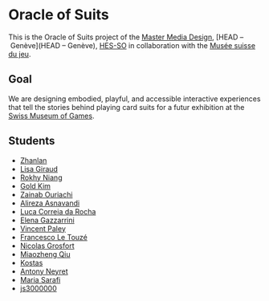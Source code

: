 # Oracle of Suits
This is the Oracle of Suits project of the [Master Media Design](https://www.hesge.ch/head/en/programs-research/master-arts-media-design), [HEAD – Genève](HEAD – Genève), [HES-SO](https://www.hes-so.ch/accueil) in collaboration with the [Musée suisse du jeu](https://museedujeu.ch/).

## Goal
We are designing embodied, playful, and accessible interactive experiences that tell the stories behind playing card suits for a futur exhibition at the [Swiss Museum of Games](https://museedujeu.ch/).

## Students
- [Zhanlan](https://github.com/orangespy-arts/head-md-oracle-of-suits)
- [Lisa Giraud](https://github.com/lisagrd12/head-md-oracle-of-suits.git)
- [Rokhy Niang](https://github.com/badjen221/head-md-oracle-of-suits.git)
- [Gold Kim](https://github.com/imgoldkim/head-md-oracle-of-suits.git)
- [Zainab Ouriachi](https://github.com/mynameiszainabouriachi-stack/head-md-oracle-of-suits.git)
- [Alireza Asnavandi](https://github.com/AlirezaAsna/head-md-oracle-of-suits.git)
- [Luca Correia da Rocha](https://github.com/LucaCDRocha/head-md-oracle-of-suits.git)
- [Elena Gazzarrini](https://github.com/egazzarr/head-md-oracle-of-suits.git)
- [Vincent Paley](https://github.com/Vinipae/head-md-oracle-of-suits)
- [Francesco Le Touzé](https://github.com/Funkor-dev/head-md-oracle-of-suits.git)
- [Nicolas Grosfort](https://github.com/nicolasgrosfort/head-md-oracle-of-suits)
- [Miaozheng Qiu](https://github.com/MiaozhengQ/head-md-oracle-of-suits.git)
- [Kostas](https://github.com/SevenBrezelos14/head-md-oracle-of-suits.git)
- [Antony Neyret](https://github.com/antonynyt/head-md-oracle-of-suits)
- [Maria Sarafi](https://github.com/mariasarafi/head-md-oracle-of-suits.git)
- [js3000000](https://github.com/js3000000/head-md-oracle-of-suits)
